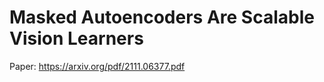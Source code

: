 # Masked Autoencoders Are Scalable Vision Learners

Paper: https://arxiv.org/pdf/2111.06377.pdf <br/>
